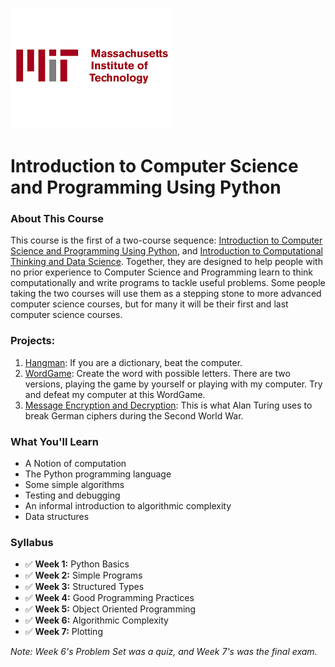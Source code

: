 ![MITx](mit.png)

# Introduction to Computer Science and Programming Using Python

### About This Course
This course is the first of a two-course sequence: [Introduction to Computer Science and Programming Using Python](https://www.edx.org/course/introduction-computer-science-mitx-6-00-1x-10), and [Introduction to Computational Thinking and Data Science](https://www.edx.org/course/introduction-computational-thinking-data-mitx-6-00-2x-5). Together, they are designed to help people with no prior experience to Computer Science and Programming learn to think computationally and write programs to tackle useful problems. Some people taking the two courses will use them as a stepping stone to more advanced computer science courses, but for many it will be their first and last computer science courses.

### Projects:
1. [Hangman](https://replit.com/@thaibinhbr97/HangMan?v=1): If you are a dictionary, beat the computer.
2. [WordGame](https://replit.com/@thaibinhbr97/WordGame?v=1): Create the word with possible letters. There are two versions, playing the game by yourself or playing with my computer. Try and defeat my computer at this WordGame.
3. [Message Encryption and Decryption](https://replit.com/@thaibinhbr97/Message-Encryption-and-Decryption?v=1): This is what Alan Turing uses to break German ciphers during the Second World War.

### What You'll Learn
 - A Notion of computation  
 - The Python programming language  
 - Some simple algorithms  
 - Testing and debugging  
 - An informal introduction to algorithmic complexity  
 - Data structures

### Syllabus
 - :white_check_mark: **Week 1:** Python Basics
 - :white_check_mark: **Week 2:** Simple Programs
 - :white_check_mark: **Week 3:** Structured Types
 - :white_check_mark: **Week 4:** Good Programming Practices
 - :white_check_mark: **Week 5:** Object Oriented Programming
 - :white_check_mark: **Week 6:** Algorithmic Complexity
 - :white_check_mark: **Week 7:** Plotting

*Note: Week 6's Problem Set was a quiz, and Week 7's was the final exam.*
